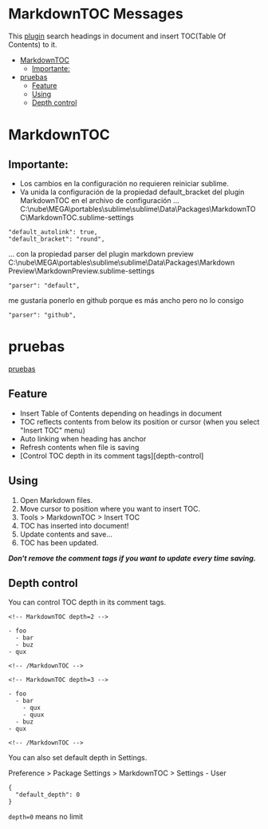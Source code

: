 MarkdownTOC Messages
========================
 This [plugin](https://packagecontrol.io/packages/MarkdownTOC) search headings in document and insert TOC(Table Of Contents) to it.
<!-- MarkdownTOC -->

- [MarkdownTOC](#markdowntoc)
  - [Importante:](#importante)
- [pruebas](#pruebas)
  - [Feature](#feature)
  - [Using](#using)
  - [Depth control](#depth-control)

<!-- /MarkdownTOC -->


# MarkdownTOC
## Importante:
  - Los cambios en la configuración no requieren reiniciar sublime.
  - Va unida la configuración de la propiedad default_bracket del plugin MarkdownTOC en el archivo de configuración ...
C:\nube\MEGA\portables\sublime\sublime\Data\Packages\MarkdownTOC\MarkdownTOC.sublime-settings
  ```
"default_autolink": true,
"default_bracket": "round",
  ```
... con la propiedad parser del plugin markdown preview 
C:\nube\MEGA\portables\sublime\sublime\Data\Packages\Markdown Preview\MarkdownPreview.sublime-settings
```
"parser": "default",
```
me gustaría ponerlo en github porque es más ancho pero no lo consigo
```
"parser": "github",
  ```
# pruebas
[pruebas](pruebas/prueba.html)
  
## Feature
  
  - Insert Table of Contents depending on headings in document
  - TOC reflects contents from below its position or cursor (when you select "Insert TOC" menu)
  - Auto linking when heading has anchor
  - Refresh contents when file is saving
  - [Control TOC depth in its comment tags][depth-control]
  
## Using
  
  1. Open Markdown files.
  2. Move cursor to position where you want to insert TOC.
  3. Tools > MarkdownTOC > Insert TOC
  4. TOC has inserted into document!
  5. Update contents and save...
  6. TOC has been updated.
  
  ***Don't remove the comment tags if you want to update every time saving.***
  
  
## Depth control
  
  You can control TOC depth in its comment tags.
  
  ```
  <!-- MarkdownTOC depth=2 -->
  
  - foo
    - bar
    - buz
  - qux
  
  <!-- /MarkdownTOC -->
  ```
  ```
  <!-- MarkdownTOC depth=3 -->
  
  - foo
    - bar
      - qux
      - quux
    - buz
  - qux
  
  <!-- /MarkdownTOC -->
  ```
  
  You can also set default depth in Settings.
  
  Preference > Package Settings > MarkdownTOC > Settings - User
  
  ```
  {
    "default_depth": 0
  }
  ```
  
  `depth=0` means no limit


